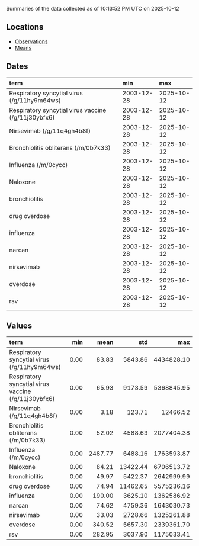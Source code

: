 Summaries of the data collected as of 10:13:52 PM UTC on 2025-10-12

## Locations

* [Observations](https://github.com/DISSC-yale/gtrends_collection/blob/main/summaries/observations.csv)
* [Means](https://github.com/DISSC-yale/gtrends_collection/blob/main/summaries/means.csv)

## Dates

| term                                                | min        | max        |
|:----------------------------------------------------|:-----------|:-----------|
| Respiratory syncytial virus (/g/11hy9m64ws)         | 2003-12-28 | 2025-10-12 |
| Respiratory syncytial virus vaccine (/g/11j30ybfx6) | 2003-12-28 | 2025-10-12 |
| Nirsevimab (/g/11q4gh4b8f)                          | 2003-12-28 | 2025-10-12 |
| Bronchiolitis obliterans (/m/0b7k33)                | 2003-12-28 | 2025-10-12 |
| Influenza (/m/0cycc)                                | 2003-12-28 | 2025-10-12 |
| Naloxone                                            | 2003-12-28 | 2025-10-12 |
| bronchiolitis                                       | 2003-12-28 | 2025-10-12 |
| drug overdose                                       | 2003-12-28 | 2025-10-12 |
| influenza                                           | 2003-12-28 | 2025-10-12 |
| narcan                                              | 2003-12-28 | 2025-10-12 |
| nirsevimab                                          | 2003-12-28 | 2025-10-12 |
| overdose                                            | 2003-12-28 | 2025-10-12 |
| rsv                                                 | 2003-12-28 | 2025-10-12 |

## Values

| term                                                |   min |    mean |      std |        max |
|:----------------------------------------------------|------:|--------:|---------:|-----------:|
| Respiratory syncytial virus (/g/11hy9m64ws)         |  0.00 |   83.83 |  5843.86 | 4434828.10 |
| Respiratory syncytial virus vaccine (/g/11j30ybfx6) |  0.00 |   65.93 |  9173.59 | 5368845.95 |
| Nirsevimab (/g/11q4gh4b8f)                          |  0.00 |    3.18 |   123.71 |   12466.52 |
| Bronchiolitis obliterans (/m/0b7k33)                |  0.00 |   52.02 |  4588.63 | 2077404.38 |
| Influenza (/m/0cycc)                                |  0.00 | 2487.77 |  6488.16 | 1763593.87 |
| Naloxone                                            |  0.00 |   84.21 | 13422.44 | 6706513.72 |
| bronchiolitis                                       |  0.00 |   49.97 |  5422.37 | 2642999.99 |
| drug overdose                                       |  0.00 |   74.94 | 11462.65 | 5575236.16 |
| influenza                                           |  0.00 |  190.00 |  3625.10 | 1362586.92 |
| narcan                                              |  0.00 |   74.62 |  4759.36 | 1643030.73 |
| nirsevimab                                          |  0.00 |   33.03 |  2728.66 | 1325261.88 |
| overdose                                            |  0.00 |  340.52 |  5657.30 | 2339361.70 |
| rsv                                                 |  0.00 |  282.95 |  3037.90 | 1175033.41 |
